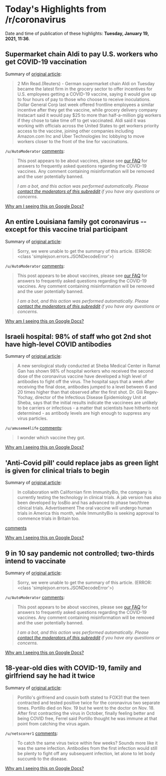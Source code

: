 # Today's Highlights from /r/coronavirus

Date and time of publication of these highlights: **Tuesday, January 19, 2021, 11:36**.

## Supermarket chain Aldi to pay U.S. workers who get COVID-19 vaccination

Summary of [original article](https://www.reuters.com/article/us-health-coronavirus-aldi-idUSKBN29O1GN):

> 2 Min Read.(Reuters) - German supermarket chain Aldi on Tuesday became the latest firm in the grocery sector to offer incentives for U.S. employees getting a COVID-19 vaccine, saying it would give up to four hours of pay to those who choose to receive inoculations. Dollar General Corp last week offered frontline employees a similar incentive after they get the vaccine, while grocery delivery company Instacart said it would pay $25 to more than half-a-million gig workers if they chose to take time off to get vaccinated. Aldi said it was working with officials across the United States to get workers priority access to the vaccine, joining other companies including Amazon.com Inc and Uber Technologies Inc lobbying to move workers closer to the front of the line for vaccinations.

`/u/AutoModerator` [comments](https://www.reddit.com/r/Coronavirus/comments/l0k2zi/supermarket_chain_aldi_to_pay_us_workers_who_get/):

> This post appears to be about vaccines, please see [our FAQ](https://www.reddit.com/r/Coronavirus/wiki/faq#wiki_where_can_i_find_information_about_the_mechanism_and_progress_of_vaccines.3F) for answers to frequently asked questions regarding the COVID-19 vaccines. Any comment containing misinformation will be removed and the user potentially banned.
> 
> 
> *I am a bot, and this action was performed automatically. Please [contact the moderators of this subreddit](/message/compose/?to=/r/Coronavirus) if you have any questions or concerns.*

[Why am I seeing this on Google Docs?](https://docs.google.com/document/d/1Dc6We63vOXIZsc0op-Bt4abqkYjXzOigalQqFxmvvbM/edit?usp=sharing)

## An entire Louisiana family got coronavirus -- except for this vaccine trial participant

Summary of [original article](https://www.nola.com/news/coronavirus/article_f1715c7a-590c-11eb-9f20-cbe92953b689.html):

> Sorry, we were unable to get the summary of this article. (ERROR: <class 'simplejson.errors.JSONDecodeError'>)

`/u/AutoModerator` [comments](https://www.reddit.com/r/Coronavirus/comments/l07idb/an_entire_louisiana_family_got_coronavirus_except/):

> This post appears to be about vaccines, please see [our FAQ](https://www.reddit.com/r/Coronavirus/wiki/faq#wiki_where_can_i_find_information_about_the_mechanism_and_progress_of_vaccines.3F) for answers to frequently asked questions regarding the COVID-19 vaccines. Any comment containing misinformation will be removed and the user potentially banned.
> 
> 
> *I am a bot, and this action was performed automatically. Please [contact the moderators of this subreddit](/message/compose/?to=/r/Coronavirus) if you have any questions or concerns.*

[Why am I seeing this on Google Docs?](https://docs.google.com/document/d/1Dc6We63vOXIZsc0op-Bt4abqkYjXzOigalQqFxmvvbM/edit?usp=sharing)

## Israeli hospital: 98% of staff who got 2nd shot have high-level COVID antibodies

Summary of [original article](https://www.timesofisrael.com/liveblog_entry/israeli-hospital-98-of-staff-who-got-2nd-shot-have-high-level-covid-antibodies/):

> A new serological study conducted at Sheba Medical Center in Ramat Gan has shown 98% of hospital workers who received the second dose of the coronavirus vaccine have developed a high level of antibodies to fight off the virus. The hospital says that a week after receiving the final dose, antibodies jumped to a level between 6 and 20 times higher than that observed after the first shot. Dr. Gili Regev-Yochay, director of the Infectious Disease Epidemiology Unit at Sheba, says that the initial results indicate the vaccinees are unlikely to be carriers or infectious - a matter that scientists have hitherto not determined - as antibody levels are high enough to suppress any virus particles.

`/u/amuseme4life` [comments](https://www.reddit.com/r/Coronavirus/comments/l0ioba/israeli_hospital_98_of_staff_who_got_2nd_shot/):

> I wonder which vaccine they got.

[Why am I seeing this on Google Docs?](https://docs.google.com/document/d/1Dc6We63vOXIZsc0op-Bt4abqkYjXzOigalQqFxmvvbM/edit?usp=sharing)

## 'Anti-Covid pill' could replace jabs as green light is given for clinical trials to begin

Summary of [original article](https://www.irishpost.com/news/anti-covid-pill-could-replace-jabs-as-green-light-is-given-for-clinical-trials-to-begin-201514):

> In collaboration with Californian firm ImmunityBio, the company is currently testing the technology in clinical trials. A jab version has also been developed by IosBio and has advanced to phase two/three clinical trials. Advertisement The oral vaccine will undergo human trials in America this month, while ImmunityBio is seeking approval to commence trials in Britain too.

[comments](https://www.reddit.com/r/Coronavirus/comments/l0i73x/anticovid_pill_could_replace_jabs_as_green_light/)

[Why am I seeing this on Google Docs?](https://docs.google.com/document/d/1Dc6We63vOXIZsc0op-Bt4abqkYjXzOigalQqFxmvvbM/edit?usp=sharing)

## 9 in 10 say pandemic not controlled; two-thirds intend to vaccinate

Summary of [original article](https://abcnews.go.com/Politics/10-pandemic-controlled-thirds-intend-vaccinate/story?id=75251125):

> Sorry, we were unable to get the summary of this article. (ERROR: <class 'simplejson.errors.JSONDecodeError'>)

`/u/AutoModerator` [comments](https://www.reddit.com/r/Coronavirus/comments/l0jrrh/9_in_10_say_pandemic_not_controlled_twothirds/):

> This post appears to be about vaccines, please see [our FAQ](https://www.reddit.com/r/Coronavirus/wiki/faq#wiki_where_can_i_find_information_about_the_mechanism_and_progress_of_vaccines.3F) for answers to frequently asked questions regarding the COVID-19 vaccines. Any comment containing misinformation will be removed and the user potentially banned.
> 
> 
> *I am a bot, and this action was performed automatically. Please [contact the moderators of this subreddit](/message/compose/?to=/r/Coronavirus) if you have any questions or concerns.*

[Why am I seeing this on Google Docs?](https://docs.google.com/document/d/1Dc6We63vOXIZsc0op-Bt4abqkYjXzOigalQqFxmvvbM/edit?usp=sharing)

## 18-year-old dies with COVID-19, family and girlfriend say he had it twice

Summary of [original article](https://kdvr.com/news/coronavirus/18-year-old-dies-with-covid-19-family-and-girlfriend-say-he-had-it-twice/):

> Portillo's girlfriend and cousin both stated to FOX31 that the teen contracted and tested positive twice for the coronavirus two separate times. Portillo died on Nov. 19 but he went to the doctor on Nov. 18. After first contracting the virus in October, finally feeling better and being COVID free, Ferrel said Portillo thought he was immune at that point from catching the virus again.

`/u/netscorer1` [comments](https://www.reddit.com/r/Coronavirus/comments/l0ijxq/18yearold_dies_with_covid19_family_and_girlfriend/):

> To catch the same virus twice within few weeks? Sounds more like it was the same infection. Antibodies from the first infection would still be plenty to fight off any subsequent infection, let alone to let body succumb to the disease.

[Why am I seeing this on Google Docs?](https://docs.google.com/document/d/1Dc6We63vOXIZsc0op-Bt4abqkYjXzOigalQqFxmvvbM/edit?usp=sharing)

